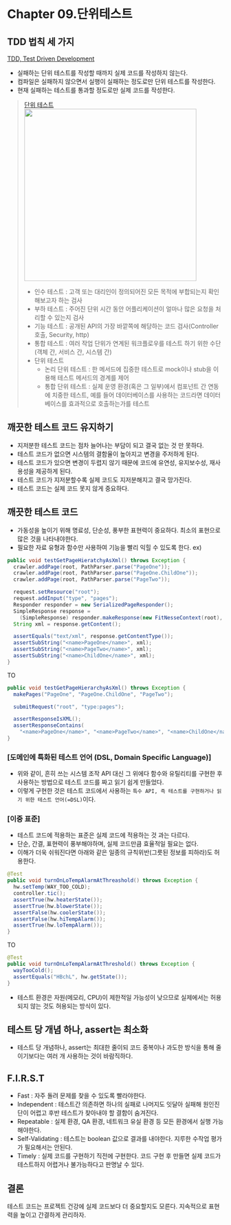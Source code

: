# Chapter 09.단위테스트
## TDD 법칙 세 가지

[TDD, Test Driven Development](https://gmlwjd9405.github.io/2018/06/03/agile-tdd.html)
- 실패하는 단위 테스트를 작성할 때까지 실제 코드를 작성하지 않는다.
- 컴파일은 실패하지 않으면서 실행이 실패하는 정도로만 단위 테스트를 작성한다.
- 현재 실패하는 테스트를 통과할 정도로만 실제 코드를 작성한다.

> [단위 테스트](https://sabarada.tistory.com/68)
> <img src="https://blog.kakaocdn.net/dn/bFRtWy/btqCsGRA5PS/wOe5BOofN9KXX7hNnbFRNk/img.png" width="400">
> 
> - 인수 테스트 : 고객 또는 대리인이 정의되어진 모든 목적에 부합되는지 확인해보고자 하는 검사 
> - 부하 테스트 : 주어진 단위 시간 동안 어플리케이션이 얼마나 많은 요청을 처리할 수 있는지 검사 
> - 기능 테스트 : 공개된 API의 가장 바깥쪽에 해당하는 코드 검사(Controller 호출, Security, http) 
> - 통합 테스트 : 여러 작업 단위가 연계된 워크플로우를 테스트 하기 위한 수단(객체 간, 서비스 간, 시스템 간) 
> - 단위 테스트 
>   - 논리 단위 테스트 : 한 메서드에 집중한 테스트로 mock이나 stub을 이용해 테스트 메서드의 경계를 제어
>   - 통합 단위 테스트 : 실제 운영 환경(혹은 그 일부)에서 컴포넌트 간 연동에 치중한 테스트, 예를 들어 데이터베이스를 사용하는 코드라면 데이터베이스를 효과적으로 호출하는가를 테스트
    
## 깨끗한 테스트 코드 유지하기
- 지저분한 테스트 코드는 점차 늘어나는 부담이 되고 결국 없는 것 만 못하다.
- 테스트 코드가 없으면 시스템의 결함율이 높아지고 변경을 주저하게 된다.
- 테스트 코드가 있으면 변경이 두렵지 않기 때문에 코드에 유연성, 유지보수성, 재사용성을 제공하게 된다.
- 테스트 코드가 지저분할수록 실제 코드도 지저분해지고 결국 망가진다.
- 테스트 코드는 실제 코드 못지 않게 중요하다.

## 깨끗한 테스트 코드
- 가동성을 높이기 위해 명료성, 단순성, 풍부한 표현력이 중요하다. 최소의 표현으로 많은 것을 나타내야한다.
- 필요한 자료 유형과 함수만 사용하여 기능을 빨리 익힐 수 있도록 한다.
ex)
``` JAVA
public void testGetPageHieratchyAsXml() throws Exception {
  crawler.addPage(root, PathParser.parse("PageOne"));
  crawler.addPage(root, PathParser.parse("PageOne.ChildOne"));
  crawler.addPage(root, PathParser.parse("PageTwo"));

  request.setResource("root");
  request.addInput("type", "pages");
  Responder responder = new SerializedPageResponder();
  SimpleResponse response =
    (SimpleResponse) responder.makeResponse(new FitNesseContext(root), request);
  String xml = response.getContent();

  assertEquals("text/xml", response.getContentType());
  assertSubString("<name>PageOne</name>", xml);
  assertSubString("<name>PageTwo</name>", xml);
  assertSubString("<name>ChildOne</name>", xml);
}
```
TO
``` JAVA
public void testGetPageHierarchyAsXml() throws Exception {
  makePages("PageOne", "PageOne.ChildOne", "PageTwo");

  submitRequest("root", "type:pages");

  assertResponseIsXML();
  assertResponseContains(
    "<name>PageOne</name>", "<name>PageTwo</name>", "<name>ChildOne</name>");
}

```
### [도메인에 특화된 테스트 언어 (DSL, Domain Specific Language)]
- 위와 같이, 흔히 쓰는 시스템 조작 API 대신 그 위에다 함수와 유틸리티를 구현한 후 사용하는 방법으로 테스트 코드를 짜고 읽기 쉽게 만들었다.
- 이렇게 구현한 것은 테스트 코드에서 사용하는 `특수 API, 즉 테스트를 구현하거나 읽기 위한 테스트 언어(=DSL)`이다.

### [이중 표준]
- 테스트 코드에 적용하는 표준은 실제 코드에 적용하는 것 과는 다르다.
- 단순, 간결, 표현력이 풍부해야하며, 실제 코드만큼 효율적일 필요는 없다.
- 이해가 더욱 쉬워진다면 아래와 같은 일종의 규칙위반(그릇된 정보를 피하라)도 허용한다.
``` JAVA
@Test
public void turnOnLoTempAlarmAtThreashold() throws Exception {
  hw.setTemp(WAY_TOO_COLD); 
  controller.tic(); 
  assertTrue(hw.heaterState());   
  assertTrue(hw.blowerState()); 
  assertFalse(hw.coolerState()); 
  assertFalse(hw.hiTempAlarm());       
  assertTrue(hw.loTempAlarm());
}
```
TO
```JAVA
@Test
public void turnOnLoTempAlarmAtThreshold() throws Exception {
  wayTooCold();
  assertEquals("HBchL", hw.getState()); 
}
```
- 테스트 환경은 자원(메모리, CPU)이 제한적일 가능성이 낮으므로 실제에서는 허용되지 않는 것도 허용되는 방식이 있다.

## 테스트 당 개념 하나, assert는 최소화
- 테스트 당 개념하나, assert는 최대한 줄이되 코드 중복이나 과도한 방식을 통해 줄이기보다는 여러 개 사용하는 것이 바람직하다.


## F.I.R.S.T
- Fast            : 자주 돌려 문제를 찾을 수 있도록 빨라야한다.
- Independent     : 테스트간 의존하면 하나의 실패로 나머지도 잇달아 실패해 원인진단이 어렵고 후반 테스트가 찾아내야 할 결함이 숨겨진다.
- Repeatable      : 실제 환경, QA 환경, 네트워크 유실 환경 등 모든 환경에서 실행 가능해야한다.
- Self-Validating : 테스트는 boolean 값으로 결과를 내야한다. 지루한 수작업 평가가 필요해서는 안된다.
- Timely          : 실제 코드를 구현하기 직전에 구현한다. 코드 구현 후 만들면 실제 코드가 테스트하지 어렵거나 불가능하다고 판명날 수 있다.

## 결론
테스트 코드는 프로젝트 건강에 실제 코드보다 더 중요할지도 모른다.
지속적으로 표현력을 높이고 간결하게 관리하자.



